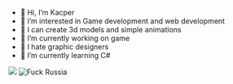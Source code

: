 - 👋 Hi, I’m Kacper
- 👀 I’m interested in Game development and web development
- 🧊 I can create 3d models and simple animations
- 🔭 I’m currently working on game
- 🖕 I hate graphic designers
- 🌱 I’m currently learning C#

![](https://komarev.com/ghpvc/?username=Skimper&style=flat-square&color=grey)
![Fuck Russia](https://img.shields.io/badge/fuck-russia-e4181c.svg?labelColor=000000)
